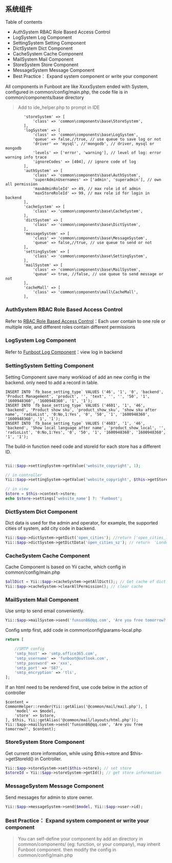 系统组件
-----------

Table of contents

- AuthSystem RBAC Role Based Access Control
- LogSystem Log Component
- SettingSystem Setting Component
- DictSystem Dict Component
- CacheSystem Cache Component
- MailSystem Mail Component
- StoreSystem Store Component
- MessageSystem Message Component
- Best Practice： Expand system component or write your component

All components in Funboot are like XxxxSystem ended with System, configured in common/config/main.php, the code file is in common/components/base directory

> Add to ide_helper.php to prompt in IDE 


```
        'storeSystem' => [
            'class' => 'common\components\base\StoreSystem',
        ],
        'logSystem' => [
            'class' => 'common\components\base\LogSystem',
            'queue' => false,//true, // use queue to save log or not
            'driver' => 'mysql', //'mongodb', // driver, mysql or mongodb
            'levels' => ['error', 'warning'], // level of log: error warning info trace
            'ignoreCodes' => [404], // ignore code of log
        ],
        'authSystem' => [
            'class' => 'common\components\base\AuthSystem',
            'superAdminUsernames' => ['admin', 'superadmin'], // own all permission
            'maxAdminRoleId' => 49, // max role id of admin 
            'maxStoreRoleId' => 99, // max role id for login in backend 
        ],
        'cacheSystem' => [
            'class' => 'common\components\base\CacheSystem',
        ],
        'dictSystem' => [
            'class' => 'common\components\base\DictSystem',
        ],
        'messageSystem' => [
            'class' => 'common\components\base\MessageSystem',
            'queue' => false,//true, // use queue to send or not
        ],
        'settingSystem' => [
            'class' => 'common\components\base\SettingSystem',
        ],
        'mailSystem' => [
            'class' => 'common\components\base\MailSystem',
            'queue' => true, //false, // use queue to send message or not
        ],
        'cacheMall' => [
            'class' => 'common\components\mall\CacheMall',
        ],
```


### AuthSystem RBAC Role Based Access Control

Refer to [RBAC Role Based Access Control](dev-rbac.md)：Each user contain to one role or multiple role, and different roles contain different permissions


### LogSystem Log Component 

Refer to [Funboot Log Component](dev-log.md)：view log in backend


### SettingSystem Setting Component

Setting Component save many workload of add an new config in the backend. only need to add a record in table.

```
INSERT INTO `fb_base_setting_type` VALUES ('46', '1', '0', 'backend', 'Product Management', 'product', '', 'text', '', '', '50', '1', '1600948360', '1600948360', '1', '1');
INSERT INTO `fb_base_setting_type` VALUES ('4601', '1', '46', 'backend', 'Product show sku', 'product_show_sku', 'show sku after name', 'radioList', '0:No,1:Yes', '0', '50', '1', '1600948360', '1600948360', '1', '1');
INSERT INTO `fb_base_setting_type` VALUES ('4603', '1', '46', 'backend', 'Show local language after name', 'product_show_local', '', 'radioList', '0:No,1:Yes', '0', '50', '1', '1600948360', '1600948360', '1', '1');
```


The build-in function need code and storeId for each store has a different ID.

```php

Yii::$app->settingSystem->getValue('website_copyright', 1);

// in controller
Yii::$app->settingSystem->getValue('website_copyright', $this->getStoreId());

// in view
$store = $this->context->store;
echo $store->settings['website_name'] ?: 'Funboot';
```

### DictSystem Dict Component

Dict data is used for the admin and operator, for example, the supported cities of system, add city code in backend.

```php
Yii::$app->dictSystem->getDict('open_cities'); //return ['open_cities_london' => 'London', 'open_cities_newyork' => 'New York',]
Yii::$app->dictSystem->getDictData('open_cities_sz'); // return  'London'
```

### CacheSystem Cache Component

Cache Component is based on Yii cache, which config in common/config/main.php


```php
$allDict = Yii::$app->cacheSystem->getAllDict();; // Get cache of dict data
Yii::$app->cacheSystem->clearAllPermission(); // clear cache
```


### MailSystem Mail Component

Use smtp to send email conveniently.

```php
Yii::$app->mailSystem->send('funson86@qq.com', 'Are you free tomorrow?', 'I want to go to the park together');
```

Config smtp first, add code in common\config\params-local.php

```php
return [

    //SMTP config
    'smtp_host' => 'smtp.office365.com',
    'smtp_username' => 'funboot@outlook.com',
    'smtp_password' => 'xxx',
    'smtp_port' => '587',
    'smtp_encryption' => 'tls',
];
```

If an html need to be rendered first, use code below in the action of controller
```
$content = CommonHelper::render(Yii::getAlias('@common/mail/mail.php'), [
    'model' => $model,
    'store' => $store,
], $this, Yii::getAlias('@common/mail/layouts/html.php'));
Yii::$app->mailSystem->send('funson86@qq.com', 'Are you free tomorrow?', $content);
```

### StoreSystem Store Component 

Get current store information, while using $this->store and $this->getStoreId() in Controller.

```php
Yii::$app->storeSystem->set($this->store); // set store
$storeId = Yii::$app->storeSystem->getId(); // get store information
```


### MessageSystem Message Component 

Send messages for admin to store owner.

```php
Yii::$app->messageSystem->send($model, Yii::$app->user->id);
```


### Best Practice： Expand system component or write your component

> You can self-define your component by add an directory in common/components/ (eg: function, or your company), may inherit Funboot component.
> then modify the config in common/config/main.php